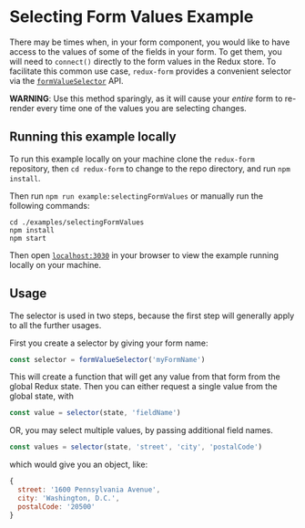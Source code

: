 # Selecting Form Values Example

There may be times when, in your form component, you would like to have access
to the values of some of the fields in your form. To get them, you will need to
`connect()` directly to the form values in the Redux store. To facilitate this
common use case, `redux-form` provides a convenient selector via the
[`formValueSelector`](https://redux-form.com/8.1.0/docs/api/FormValueSelector.md/)
API.

**WARNING**: Use this method sparingly, as it will cause your _entire_ form to
re-render every time one of the values you are selecting changes.

## Running this example locally

To run this example locally on your machine clone the `redux-form` repository,
then `cd redux-form` to change to the repo directory, and run `npm install`.

Then run `npm run example:selectingFormValues` or manually run the following
commands:

```
cd ./examples/selectingFormValues
npm install
npm start
```

Then open [`localhost:3030`](http://localhost:3030) in your browser to view the
example running locally on your machine.

## Usage

The selector is used in two steps, because the first step will generally apply
to all the further usages.

First you create a selector by giving your form name:

```js
const selector = formValueSelector('myFormName')
```

This will create a function that will get any value from that form from the
global Redux state. Then you can either request a single value from the global
state, with

```js
const value = selector(state, 'fieldName')
```

OR, you may select multiple values, by passing additional field names.

```js
const values = selector(state, 'street', 'city', 'postalCode')
```

which would give you an object, like:

```js
{
  street: '1600 Pennsylvania Avenue',
  city: 'Washington, D.C.',
  postalCode: '20500'
}
```
